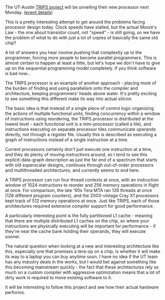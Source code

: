 <!--
.. title: The TRIPS processor
.. date: 2007/04/25 11:01
.. slug: the-trips-processor
.. link:
.. description:
.. tags: compilers, computers, HPC, research
-->


The UT-Austin [TRIPS project](http://www.cs.utexas.edu/~trips/) will be unveiling their new processor next Monday. ([event details](http://oea.cs.utexas.edu/articles/index2007/trips_unveiling07.html))

This is a pretty interesting attempt to get around the problems facing processor design today. Clock speeds have stalled, but the actual Moore's Law - the one about transistor count, not "speed" - is still going, so we have the problem of what to do with just a lot of copies of basically the same old chip?

A lot of answers you hear involve pushing that complexity up to the programmer, forcing more people to become parallel programmers. This is almost certain to happen at least a little, but let's hope we don't have to give up on the sequential programming model completely. If you think software is bad now…

The TRIPS processor is an example of another approach - placing more of the burden of finding and using parallelism onto the compiler and architecture, keeping programmers' heads above water. It's pretty exciting to see something this different make its way into actual silicon.

The basic idea is that instead of a single piece of control logic organizing the actions of multiple functional units, finding concurrency within a window of instructions using reordering, the TRIPS processor is distributed at the lowest level - each functional unit is a mini-processor (called a tile), and instructions executing on separate processor tiles communicate operands directly, not through a register file. Usually this is described as executing a graph of instructions instead of a single instruction at a time.

Current processors certainly don't just execute one instruction at a time, and they do plenty of moving instructions around, so I tend to see this explicit-data-graph description as just the far end of a spectrum that starts with old superscalar designs, continues through out-of-order processors and multithreaded architectures, and currently seems to end here.

A TRIPS processor can run four thread contexts at once, with an instruction window of 1024 instructions to reorder and 256 memory operations in flight at once. For comparison, the late '90s Tera MTA ran 128 threads at once (128 different program counters), and the 2003-vintage Cray X1 processors kept track of 512 memory operations at once. Just like TRIPS, each of those architectures required extensive compiler support for good performance.

A particularly interesting point is the fully partitioned L1 cache - meaning that there are multiple distributed L1 caches on the chip, so where your instructions are physically executing will be important for performance - if they're near the cache bank holding their operands, they will execute sooner.

The natural question when looking at a new and interesting architecture like this, especially one that promises a tera-op on a chip, is whether it will make its way to a laptop you can buy anytime soon. I have no idea if the UT team has any industry deals in the works, but I would bet against something like this becoming mainstream quickly - the fact that these architectures rely so much on a custom compiler with aggressive optimization means that a lot of dirty work is required to move existing software to it.

It will be interesting to follow this project and see how their actual hardware performs.
